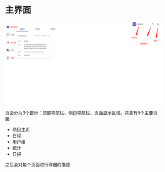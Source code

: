 # 主界面

![](/assets/图片1.png)页面分为3个部分：顶部导航栏、侧边导航栏、页面显示区域。共含有5个主要页面

* 项目主页
* 日程
* 用户组
* 统计
* 日报

之后会对每个页面进行详细的描述

